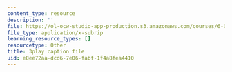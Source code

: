 ```yaml
---
content_type: resource
description: ''
file: https://ol-ocw-studio-app-production.s3.amazonaws.com/courses/6-0001-introduction-to-computer-science-and-programming-in-python-fall-2016/e8ee72aadcd67e06fabf1f4a8fea4410_SrkqbLOQcEo.srt
file_type: application/x-subrip
learning_resource_types: []
resourcetype: Other
title: 3play caption file
uid: e8ee72aa-dcd6-7e06-fabf-1f4a8fea4410
---
```

